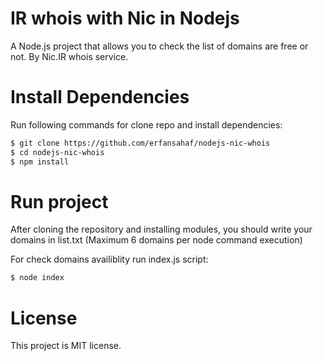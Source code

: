 # IR whois with Nic in Nodejs
A Node.js project that allows you to check the list of domains are free or not. By Nic.IR whois service.

# Install Dependencies
Run following commands for clone repo and install dependencies:
```sh
$ git clone https://github.com/erfansahaf/nodejs-nic-whois
$ cd nodejs-nic-whois
$ npm install
```
# Run project
After cloning the repository and installing modules, you should write your domains in list.txt (Maximum 6 domains per node command execution)

For check domains availiblity run index.js script:
```sh
$ node index
```
# License
This project is MIT license.
